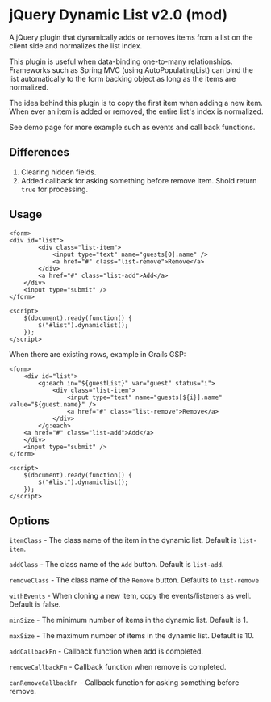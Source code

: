 # jQuery Dynamic List v2.0 (mod) #

A jQuery plugin that dynamically adds or removes items from a list on the client side and normalizes the list index.

This plugin is useful when data-binding one-to-many relationships.  Frameworks such as Spring MVC (using AutoPopulatingList) can bind the list automatically to the form backing object as long as the items are normalized.

The idea behind this plugin is to copy the first item when adding a new item.  When ever an item is added or removed, the entire list's index is normalized.

See demo page for more example such as events and call back functions.

## Differences ##

1. Clearing hidden fields.
2. Added callback for asking something before remove item. Shold return `true` for processing.


## Usage ##

    <form>
	<div id="list">
            <div class="list-item">
                <input type="text" name="guests[0].name" />
                <a href="#" class="list-remove">Remove</a>
            </div>
            <a href="#" class="list-add">Add</a>
        </div>
        <input type="submit" />
    </form>

    <script>
        $(document).ready(function() {
            $("#list").dynamiclist();
        });
    </script>

When there are existing rows, example in Grails GSP:

    <form>
        <div id="list">
            <g:each in="${guestList}" var="guest" status="i">
                <div class="list-item">
                    <input type="text" name="guests[${i}].name" value="${guest.name}" />
                    <a href="#" class="list-remove">Remove</a>
                </div>
            </g:each>
        <a href="#" class="list-add">Add</a>
        </div>
        <input type="submit" />
    </form>

    <script>
        $(document).ready(function() {
            $("#list").dynamiclist();
        });
    </script>

## Options ##

`itemClass` - The class name of the item in the dynamic list.  Default is `list-item`.

`addClass` - The class name of the `Add` button.  Default is  `list-add`.

`removeClass` - The class name of the `Remove` button.  Defaults to `list-remove`

`withEvents` - When cloning a new item, copy the events/listeners as well.  Default is false.

`minSize` - The minimum number of items in the dynamic list.  Default is 1.

`maxSize` - The maximum number of items in the dynamic list.  Default is 10.

`addCallbackFn` - Callback function when add is completed.

`removeCallbackFn` - Callback function when remove is completed.

`canRemoveCallbackFn` - Callback function for asking something before remove.
